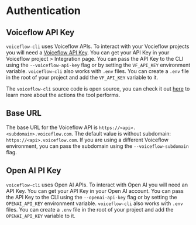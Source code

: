 # Authentication

## Voiceflow API Key

`voiceflow-cli` uses Voiceflow APIs. To interact with your Vocieflow projects you will need a [Voiceflow API Key](https://docs.voiceflow.com/reference/authentication). You can get your API Key in your Voiceflow project > Integration page. You can pass the API Key to the CLI using the `--voiceflow-api-key` flag or by setting the `VF_API_KEY` environment variable. `voiceflow-cli` also works with `.env` files. You can create a `.env` file in the root of your project and add the `VF_API_KEY` variable to it.

The `voiceflow-cli` source code is open source, you can check it out [here](https://github.com/xavidop/voiceflow-cli) to learn more about the actions the tool performs.

## Base URL

The base URL for the Voiceflow API is `https://<api>.<subdomain>.voiceflow.com`. The default value is without subdomain: `https://<api>.voiceflow.com`. If you are using a different Voiceflow environment, you can pass the subdomain using the `--voiceflow-subdomain` flag.

## Open AI PI Key

`voiceflow-cli` uses Open AI APIs. To interact with Open AI you will need an API Key. You can get your API Key in your Open AI account. You can pass the API Key to the CLI using the `--openai-api-key` flag or by setting the `OPENAI_API_KEY` environment variable. `voiceflow-cli` also works with `.env` files. You can create a `.env` file in the root of your project and add the `OPENAI_API_KEY` variable to it.